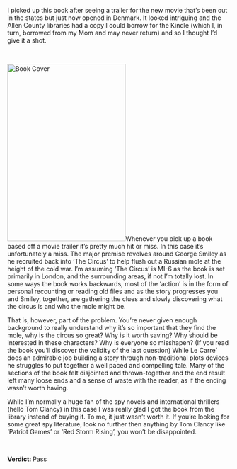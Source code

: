 <div class="kcite-section" kcite-section-id="64">
  <p>
    I picked up this book after seeing a trailer for the new movie that&#8217;s been out in the states but just now opened in Denmark. It looked intriguing and the Allen County libraries had a copy I could borrow for the Kindle (which I, in turn, borrowed from my Mom and may never return) and so I thought I&#8217;d give it a shot.
  </p>
  
  <p>
    &nbsp;
  </p>
  
  <p>
    <a href="http://www.amazon.com/Tinker-Tailor-Soldier-Spy-George/dp/014312093X/ref=sr_1_1?ie=UTF8&qid=1329233460&sr=8-1"><img class="aligncenter" title="Tinker, Tailor, Soldier, Spy" src="http://ssbxvm.files.wordpress.com/2012/01/tinker-tailor-soldier-spy-penguin-book-cover-by-matt-taylor-john-le-carre-george-smiley.jpg" alt="Book Cover" width="267" height="400" /></a>Whenever you pick up a book based off a movie trailer it&#8217;s pretty much hit or miss. In this case it&#8217;s unfortunately a miss. The major premise revolves around George Smiley as he recruited back into &#8216;The Circus&#8217; to help flush out a Russian mole at the height of the cold war. I&#8217;m assuming &#8216;The Circus&#8217; is MI-6 as the book is set primarily in London, and the surrounding areas, if not I&#8217;m totally lost. In some ways the book works backwards, most of the &#8216;action&#8217; is in the form of personal recounting or reading old files and as the story progresses you and Smiley, together, are gathering the clues and slowly discovering what the circus is and who the mole might be.
  </p>
  
  <p>
    That is, however, part of the problem. You&#8217;re never given enough background to really understand why it&#8217;s so important that they find the mole, why is the circus so great? Why is it worth saving? Why should be interested in these characters? Why is everyone so misshapen? (If you read the book you&#8217;ll discover the validity of the last question) While Le Carre´ does an admirable job building a story through non-traditional plots devices he struggles to put together a well paced and compelling tale. Many of the sections of the book felt disjointed and thrown-together and the end result left many loose ends and a sense of waste with the reader, as if the ending wasn&#8217;t worth having.
  </p>
  
  <p>
    While I&#8217;m normally a huge fan of the spy novels and international thrillers (hello Tom Clancy) in this case I was really glad I got the book from the library instead of buying it. To me, it just wasn&#8217;t worth it. If you&#8217;re looking for some great spy literature, look no further then anything by Tom Clancy like &#8216;Patriot Games&#8217; or &#8216;Red Storm Rising&#8217;, you won&#8217;t be disappointed.
  </p>
  
  <p>
    &nbsp;
  </p>
  
  <p>
    <strong>Verdict: </strong>Pass
  </p>
  
  <!-- kcite active, but no citations found -->
</div>

<!-- kcite-section 64 -->
